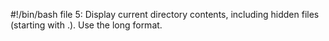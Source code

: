 #!/bin/bash
file 5: Display current directory contents, including hidden files (starting with .). Use the long format.
